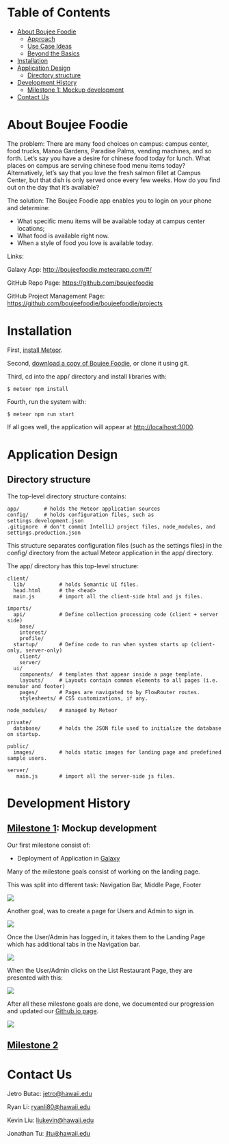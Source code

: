 # Table of Contents
* [About Boujee Foodie](#about-boujee-foodie)
  * [Approach](#approach)
  * [Use Case Ideas](#use-case-ideas)
  * [Beyond the Basics](#beyond-the-basics)
* [Installation](#installation)
* [Application Design](#application-design)
  * [Directory structure](#directory-structure)
* [Development History](#development-history)
  * [Milestone 1: Mockup development](#milestone-1-mockup-development)
* [Contact Us](#contact-us)

# About Boujee Foodie
The problem: There are many food choices on campus: campus center, food trucks, Manoa Gardens, Paradise Palms, vending machines, and so forth. Let’s say you have a desire for chinese food today for lunch. What places on campus are serving chinese food menu items today? Alternatively, let’s say that you love the fresh salmon fillet at Campus Center, but that dish is only served once every few weeks. How do you find out on the day that it’s available?

The solution: The Boujee Foodie app enables you to login on your phone and determine:
  * What specific menu items will be available today at campus center locations;
  * What food is available right now.
  * When a style of food you love is available today.

Links:

Galaxy App: http://boujeefoodie.meteorapp.com/#/

GitHub Repo Page: https://github.com/boujeefoodie

GitHub Project Management Page: https://github.com/boujeefoodie/boujeefoodie/projects


# Installation

First, [install Meteor](https://www.meteor.com/install).

Second, [download a copy of Boujee Foodie](https://github.com/boujeefoodie/boujeefoodie/archive/master.zip), or clone it using git.
  
Third, cd into the app/ directory and install libraries with:

```
$ meteor npm install
```

Fourth, run the system with:

```
$ meteor npm run start
```

If all goes well, the application will appear at [http://localhost:3000](http://localhost:3000).

# Application Design

## Directory structure

The top-level directory structure contains:

```
app/        # holds the Meteor application sources
config/     # holds configuration files, such as settings.development.json
.gitignore  # don't commit IntelliJ project files, node_modules, and settings.production.json
```

This structure separates configuration files (such as the settings files) in the config/ directory from the actual Meteor application in the app/ directory.

The app/ directory has this top-level structure:

```
client/
  lib/           # holds Semantic UI files.
  head.html      # the <head>
  main.js        # import all the client-side html and js files. 

imports/
  api/           # Define collection processing code (client + server side)
    base/
    interest/
    profile/
  startup/       # Define code to run when system starts up (client-only, server-only)
    client/        
    server/        
  ui/
    components/  # templates that appear inside a page template.
    layouts/     # Layouts contain common elements to all pages (i.e. menubar and footer)
    pages/       # Pages are navigated to by FlowRouter routes.
    stylesheets/ # CSS customizations, if any.

node_modules/    # managed by Meteor

private/
  database/      # holds the JSON file used to initialize the database on startup.

public/          
  images/        # holds static images for landing page and predefined sample users.
  
server/
   main.js       # import all the server-side js files.
```

# Development History

## [Milestone 1](https://github.com/boujeefoodie/boujeefoodie/projects/1): Mockup development
Our first milestone consist of:

* Deployment of Application in [Galaxy](http://boujeefoodie.meteorapp.com/#/)

Many of the milestone goals consist of working on the landing page. 

This was split into different task: Navigation Bar, Middle Page, Footer

![](images/homepage.png)

Another goal, was to create a page for Users and Admin to sign in.

![](images/SignIn.jpg)

Once the User/Admin has logged in, it takes them to the Landing Page which has additional tabs in the Navigation bar.

![](images/LandingPage.jpg)

When the User/Admin clicks on the List Restaurant Page, they are presented with this:

![](images/ListRestaurant.png)

After all these milestone goals are done, we documented our progression and updated our [Github.io page](https://boujeefoodie.github.io/).

![](images/update-home-page-1.png)

## [Milestone 2](https://github.com/boujeefoodie/boujeefoodie/projects/2)

# Contact Us

Jetro Butac: jetro@hawaii.edu

Ryan Li: ryanli80@hawaii.edu

Kevin Liu: liukevin@hawaii.edu

Jonathan Tu: jltu@hawaii.edu
